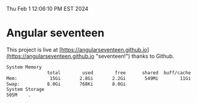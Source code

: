 Thu Feb  1 12:06:10 PM EST 2024

# Angular seventeen


This project is live at [https://angularseventeen.github.io](https://angularseventeen.github.io "seventeen!") thanks to Github.

```bash
System Memory
               total        used        free      shared  buff/cache   available
Mem:            15Gi       2.8Gi       2.2Gi       549Mi        11Gi        12Gi
Swap:          8.0Gi       768Ki       8.0Gi
System Storage
505M	.
```
```bash
